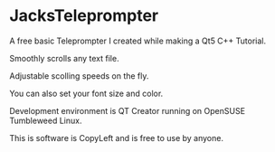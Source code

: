 # JacksTeleprompter
A free basic Teleprompter I created while making a Qt5 C++ Tutorial.

Smoothly scrolls any text file.  

Adjustable scolling speeds on the fly.  

You can also set your font size and color.

Development environment is QT Creator running on OpenSUSE Tumbleweed Linux.

This is software is CopyLeft and is free to use by anyone.
